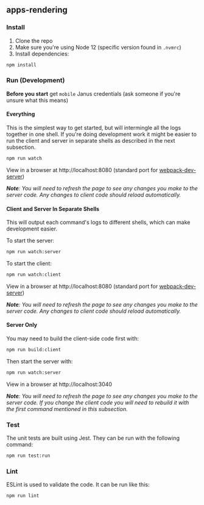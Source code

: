 ## apps-rendering

### Install

1. Clone the repo
2. Make sure you're using Node 12 (specific version found in `.nvmrc`)
3. Install dependencies:

```sh
npm install
```

### Run (Development)

**Before you start** get `mobile` Janus credentials (ask someone if you're unsure what this means)

#### Everything

This is the simplest way to get started, but will intermingle all the logs together in one shell. If you're doing development work it might be easier to run the client and server in separate shells as described in the next subsection.

```sh
npm run watch
```

View in a browser at http://localhost:8080 (standard port for [webpack-dev-server](https://webpack.js.org/configuration/dev-server/#devserverport))

_**Note**: You will need to refresh the page to see any changes you make to the server code. Any changes to client code should reload automatically._

#### Client and Server In Separate Shells

This will output each command's logs to different shells, which can make development easier.

To start the server:

```sh
npm run watch:server
```

To start the client:

```sh
npm run watch:client
```

View in a browser at http://localhost:8080 (standard port for [webpack-dev-server](https://webpack.js.org/configuration/dev-server/#devserverport))

_**Note**: You will need to refresh the page to see any changes you make to the server code. Any changes to client code should reload automatically._

#### Server Only

You may need to build the client-side code first with:

```sh
npm run build:client
```

Then start the server with:

```sh
npm run watch:server
```

View in a browser at http://localhost:3040

_**Note**: You will need to refresh the page to see any changes you make to the server code. If you change the client code you will need to rebuild it with the first command mentioned in this subsection._

### Test

The unit tests are built using Jest. They can be run with the following command:

```sh
npm run test:run
```

### Lint

ESLint is used to validate the code. It can be run like this:

```sh
npm run lint
```
